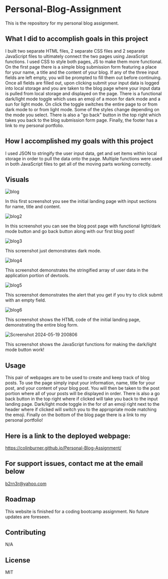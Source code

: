 # Personal-Blog-Assignment
This is the repository for my personal blog assignment.

## What I did to accomplish goals in this project
I built two separate HTML files, 2 separate CSS files and 2 separate JavaScript files to ultimately connect the two pages using JavaScript functions. I used CSS to style both pages, JS to make them more functional. On the first page there is a simple blog submission form featuring a place for your name, a title and the content of your blog. If any of the three input fields are left empty, you will be prompted to fill them out before continuing. Once all fields are filled out, upon clicking submit your input data is logged into local storage and you are taken to the blog page where your input data is pulled from local storage and displayed on the page. There is a functional dark/light mode toggle which uses an emoji of a moon for dark mode and a sun for light mode. On click the toggle switches the entire page to or from dark mode to or from light mode. Some of the styles change depending on the mode you select. There is also a "go back" button in the top right which takes you back to the blog submission form page. Finally, the footer has a link to my personal portfolio.

## How I accomplished my goals with this project
I used JSON to stringify the user input data, get and set items within local storage in order to pull the data onto the page. Multiple functions were used in both JavaScript files to get all of the moving parts working correctly. 

## Visuals
![blog](https://github.com/ColinBurner/Personal-Blog-Assignment/assets/85810714/6f34fc80-b5c5-4e83-ad0c-d11254757843)

In this first screenshot you see the initial landing page with input sections for name, title and content.

![blog2](https://github.com/ColinBurner/Personal-Blog-Assignment/assets/85810714/dab1f543-907a-4f63-bc58-bacb8a90b65b)

In this screenshot you can see the blog post page with functional light/dark mode button and go back button along with our first blog post!

![blog3](https://github.com/ColinBurner/Personal-Blog-Assignment/assets/85810714/6b801b04-7535-484a-aa9e-17aea4956a36)

This screenshot just demonstrates dark mode.

![blog4](https://github.com/ColinBurner/Personal-Blog-Assignment/assets/85810714/7ca7b04c-aaf3-457e-9713-aeea8c2dad72)

This screenshot demonstrates the stringified array of user data in the application portion of devtools.

![blog5](https://github.com/ColinBurner/Personal-Blog-Assignment/assets/85810714/748e3f61-f0df-44fe-a3c5-7cb3a58ba916)

This screenshot demonstrates the alert that you get if you try to click submit with an empty field.

![blog6](https://github.com/ColinBurner/Personal-Blog-Assignment/assets/85810714/ef5104e7-11d6-46c6-a331-69bba5332284)

This screenshot shows the HTML code of the initial landing page, demonstrating the entire blog form.

![Screenshot 2024-05-19 200806](https://github.com/ColinBurner/Personal-Blog-Assignment/assets/85810714/3f9426a1-5af1-41fe-aca7-ca09ec1c82c3)

This screenshot shows the JavaScript functions for making the dark/light mode button work!

## Usage
This pair of webpages are to be used to create and keep track of blog posts. To use the page simply input your information, name, title for your post, and your content of your blog post. You will then be taken to the post portion where all of your posts will be displayed in order. There is also a go back button in the top right where if clicked will take you back to the input landing page. Dark/light mode toggle in the for of an emoji right next to the header where if clicked will switch you to the appropriate mode matching the emoji. Finally on the bottom of the blog page there is a link to my personal portfolio!

## Here is a link to the deployed webpage:

https://colinburner.github.io/Personal-Blog-Assignment/

## For support issues, contact me at the email below

<a href="mailto: b2rn3r@yahoo.com">b2rn3r@yahoo.com</a>

## Roadmap
This website is finished for a coding bootcamp assignment. No future updates are foreseen.

## Contributing
N/A

## License
MIT